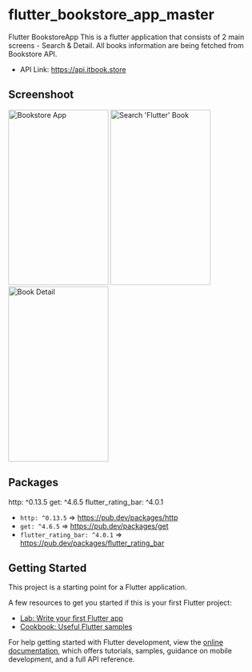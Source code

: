# flutter_bookstore_app_master

Flutter BookstoreApp
This is a flutter application that consists of 2 main screens - Search & Detail. All books information are being fetched from Bookstore API.
- API Link: https://api.itbook.store

## Screenshoot
<p float="left">
<img src="https://res.cloudinary.com/dxrioyfam/image/upload/v1680339006/Flutter-Bookstore-App/w017otpacutawzfa3v8u.jpg" width="200" height="350" alt="Bookstore App"/>
<img src="https://res.cloudinary.com/dxrioyfam/image/upload/v1680339006/Flutter-Bookstore-App/f96ra4nfblgc9mb05ddy.jpg" width="200" height="350" alt="Search 'Flutter' Book"/>
<img src="https://res.cloudinary.com/dxrioyfam/image/upload/v1680339006/Flutter-Bookstore-App/jnz1wzqan9bjbc6mbnep.jpg" width="200" height="350" alt="Book Detail"/>
</p>

## Packages

http: ^0.13.5
  get: ^4.6.5
  flutter_rating_bar: ^4.0.1
  
- `http: ^0.13.5`   => https://pub.dev/packages/http
- `get: ^4.6.5` => https://pub.dev/packages/get
- `flutter_rating_bar: ^4.0.1` => https://pub.dev/packages/flutter_rating_bar

## Getting Started

This project is a starting point for a Flutter application.

A few resources to get you started if this is your first Flutter project:

- [Lab: Write your first Flutter app](https://docs.flutter.dev/get-started/codelab)
- [Cookbook: Useful Flutter samples](https://docs.flutter.dev/cookbook)

For help getting started with Flutter development, view the
[online documentation](https://docs.flutter.dev/), which offers tutorials,
samples, guidance on mobile development, and a full API reference.
